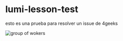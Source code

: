 # lumi-lesson-test

esto es una prueba para resolver un issue de 4geeks

![group of wokers](https://github.com/user-attachments/assets/7dd6429f-a13e-4920-a405-e35f917f6d34)
